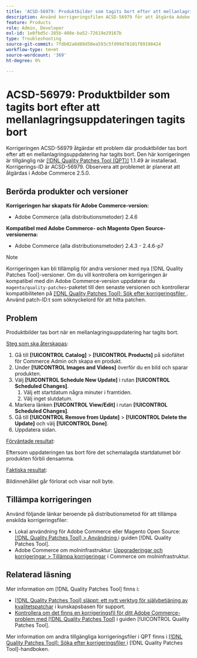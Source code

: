 ```yaml
---
title: 'ACSD-56979: Produktbilder som tagits bort efter att mellanlagringsuppdateringen tagits bort'
description: Använd korrigeringsfilen ACSD-56979 för att åtgärda Adobe Commerce-problemet där produktbilder tas bort efter att en mellanlagringsuppdatering har tagits bort
feature: Products
role: Admin, Developer
exl-id: 1e0fbd5c-285b-408e-ba52-72619e29167b
type: Troubleshooting
source-git-commit: 7fdb02a6d89d50ea593c5fd99d78101f89198424
workflow-type: tm+mt
source-wordcount: '369'
ht-degree: 0%

---
```


# ACSD-56979: Produktbilder som tagits bort efter att mellanlagringsuppdateringen tagits bort

Korrigeringen ACSD-56979 åtgärdar ett problem där produktbilder tas bort efter att en mellanlagringsuppdatering har tagits bort. Den här korrigeringen är tillgänglig när [[!DNL Quality Patches Tool (QPT)]](https://experienceleague.adobe.com/sv/docs/commerce-operations/tools/quality-patches-tool/quality-patches-tool-to-self-serve-quality-patches) 1.1.49 är installerad. Korrigerings-ID är ACSD-56979. Observera att problemet är planerat att åtgärdas i Adobe Commerce 2.5.0.

## Berörda produkter och versioner

**Korrigeringen har skapats för Adobe Commerce-version:**

* Adobe Commerce (alla distributionsmetoder) 2.4.6

**Kompatibel med Adobe Commerce- och Magento Open Source-versionerna:**

* Adobe Commerce (alla distributionsmetoder) 2.4.3 - 2.4.6-p7

>[!NOTE]
>
>Korrigeringen kan bli tillämplig för andra versioner med nya [!DNL Quality Patches Tool]-versioner. Om du vill kontrollera om korrigeringen är kompatibel med din Adobe Commerce-version uppdaterar du `magento/quality-patches`-paketet till den senaste versionen och kontrollerar kompatibiliteten på [[!DNL Quality Patches Tool]: Sök efter korrigeringsfiler ](https://experienceleague.adobe.com/tools/commerce-quality-patches/index.html?lang=sv-SE). Använd patch-ID:t som söknyckelord för att hitta patchen.

## Problem

Produktbilder tas bort när en mellanlagringsuppdatering har tagits bort.

<u>Steg som ska återskapas</u>:

1. Gå till **[!UICONTROL Catalog]** > **[!UICONTROL Products]** på sidofältet för Commerce Admin och skapa en produkt.
1. Under **[!UICONTROL Images and Videos]** överför du en bild och sparar produkten.
1. Välj **[!UICONTROL Schedule New Update]** i rutan **[!UICONTROL Scheduled Changes]**.
   1. Välj ett startdatum några minuter i framtiden.
   1. Välj inget slutdatum.
1. Markera länken **[!UICONTROL View/Edit]** i rutan **[!UICONTROL Scheduled Changes]**.
1. Gå till **[!UICONTROL Remove from Update]** > **[!UICONTROL Delete the Update]** och välj **[!UICONTROL Done]**.
1. Uppdatera sidan.

<u>Förväntade resultat</u>:

Eftersom uppdateringen tas bort före det schemalagda startdatumet bör produkten förbli densamma.

<u>Faktiska resultat</u>:

Bildinnehållet går förlorat och visar noll byte.

## Tillämpa korrigeringen

Använd följande länkar beroende på distributionsmetod för att tillämpa enskilda korrigeringsfiler:

* Lokal användning för Adobe Commerce eller Magento Open Source: [[!DNL Quality Patches Tool] > Användning ](/help/tools/quality-patches-tool/usage.md) i guiden [!DNL Quality Patches Tool].
* Adobe Commerce om molninfrastruktur: [Uppgraderingar och korrigeringar > Tillämpa korrigeringar](https://experienceleague.adobe.com/docs/commerce-cloud-service/user-guide/develop/upgrade/apply-patches.html?lang=sv-SE) i Commerce om molninfrastruktur.

## Relaterad läsning

Mer information om [!DNL Quality Patches Tool] finns i:

* [[!DNL Quality Patches Tool] släppt: ett nytt verktyg för självbetjäning av kvalitetspatchar](https://experienceleague.adobe.com/sv/docs/commerce-operations/tools/quality-patches-tool/quality-patches-tool-to-self-serve-quality-patches) i kunskapsbasen för support.
* [Kontrollera om det finns en korrigeringsfil för ditt Adobe Commerce-problem med  [!DNL Quality Patches Tool]](/help/tools/quality-patches-tool/patches-available-in-qpt/check-patch-for-magento-issue-with-magento-quality-patches.md) i guiden [!UICONTROL Quality Patches Tool].


Mer information om andra tillgängliga korrigeringsfiler i QPT finns i [[!DNL Quality Patches Tool]: Söka efter korrigeringsfiler ](https://experienceleague.adobe.com/tools/commerce-quality-patches/index.html?lang=sv-SE) i [!DNL Quality Patches Tool]-handboken.
